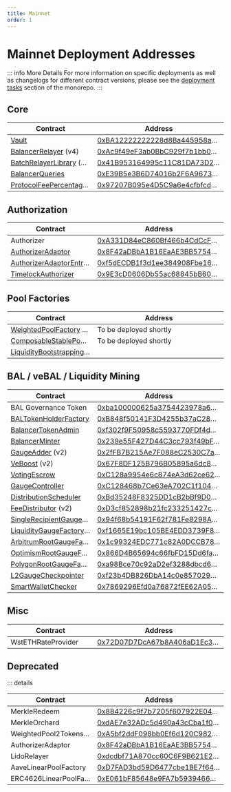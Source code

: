 ```yaml
---
title: Mainnet
order: 1
---
```


# Mainnet Deployment Addresses

::: info More Details
For more information on specific deployments as well as changelogs for different contract versions, please see the [deployment tasks](https://github.com/balancer-labs/balancer-v2-monorepo/tree/master/pkg/deployments/tasks) section of the monorepo.
:::

## Core

| Contract                                                                                                                                                              | Address                                                                                                                                                 |
| --------------------------------------------------------------------------------------------------------------------------------------------------------------------- | ------------------------------------------------------------------------------------------------------------------------------------------------------- |
| [Vault](https://github.com/balancer-labs/balancer-v2-monorepo/blob/master/pkg/vault/contracts/Vault.sol)                                                              | <span class="address-link">[0xBA12222222228d8Ba445958a75a0704d566BF2C8](https://etherscan.io/address/0xBA12222222228d8Ba445958a75a0704d566BF2C8)</span> |
| [BalancerRelayer](https://github.com/balancer-labs/balancer-v2-monorepo/blob/master/pkg/standalone-utils/contracts/relayer/BalancerRelayer.sol) (v4)                  | <span class="address-link">[0xAc9f49eF3ab0BbC929f7b1bb0A17E1Fca5786251](https://etherscan.io/address/0xAc9f49eF3ab0BbC929f7b1bb0A17E1Fca5786251)</span> |
| [BatchRelayerLibrary](https://github.com/balancer-labs/balancer-v2-monorepo/blob/master/pkg/standalone-utils/contracts/BatchRelayerLibrary.sol) (v4)                  | <span class="address-link">[0x41B953164995c11C81DA73D212ED8Af25741b7Ac](https://etherscan.io/address/0x41B953164995c11C81DA73D212ED8Af25741b7Ac)</span> |
| [BalancerQueries](https://github.com/balancer-labs/balancer-v2-monorepo/blob/master/pkg/standalone-utils/contracts/BalancerQueries.sol)                               | <span class="address-link">[0xE39B5e3B6D74016b2F6A9673D7d7493B6DF549d5](https://etherscan.io/address/0xE39B5e3B6D74016b2F6A9673D7d7493B6DF549d5)</span> |
| [ProtocolFeePercentagesProvider](https://github.com/balancer-labs/balancer-v2-monorepo/blob/master/pkg/standalone-utils/contracts/ProtocolFeePercentagesProvider.sol) | <span class="address-link">[0x97207B095e4D5C9a6e4cfbfcd2C3358E03B90c4A](https://etherscan.io/address/0x97207B095e4D5C9a6e4cfbfcd2C3358E03B90c4A)</span> |

## Authorization

| Contract                                                                                                                                                              | Address                                                                                                                                                 |
| --------------------------------------------------------------------------------------------------------------------------------------------------------------------- | ------------------------------------------------------------------------------------------------------------------------------------------------------- |
| Authorizer                                                                                                                                                            | <span class="address-link">[0xA331D84eC860Bf466b4CdCcFb4aC09a1B43F3aE6](https://etherscan.io/address/0xA331D84eC860Bf466b4CdCcFb4aC09a1B43F3aE6)</span> |
| [AuthorizerAdaptor](https://github.com/balancer-labs/balancer-v2-monorepo/blob/master/pkg/liquidity-mining/contracts/admin/AuthorizerAdaptor.sol)                     | <span class="address-link">[0x8F42aDBbA1B16EaAE3BB5754915E0D06059aDd75](https://etherscan.io/address/0x8F42aDBbA1B16EaAE3BB5754915E0D06059aDd75)</span> |
| [AuthorizerAdaptorEntrypoint](https://github.com/balancer-labs/balancer-v2-monorepo/blob/master/pkg/liquidity-mining/contracts/admin/AuthorizerAdaptorEntrypoint.sol) | <span class="address-link">[0xf5dECDB1f3d1ee384908Fbe16D2F0348AE43a9eA](https://etherscan.io/address/0xf5dECDB1f3d1ee384908Fbe16D2F0348AE43a9eA)</span> |
| [TimelockAuthorizer](https://github.com/balancer-labs/balancer-v2-monorepo/blob/master/pkg/vault/contracts/authorizer/TimelockAuthorizer.sol)                         | <span class="address-link">[0x9E3cD0606Db55ac68845bB60121847823712ae05](https://etherscan.io/address/0x9E3cD0606Db55ac68845bB60121847823712ae05)</span> |

## Pool Factories

| Contract                                                                                                                                                                     | Address                                                  |
| ---------------------------------------------------------------------------------------------------------------------------------------------------------------------------- | -------------------------------------------------------- |
| [WeightedPoolFactory](https://github.com/balancer-labs/balancer-v2-monorepo/blob/master/pkg/pool-weighted/contracts/WeightedPoolFactory.sol) (v3)                            | <span class="address-link">To be deployed shortly</span> |
| [ComposableStablePoolFactory](https://github.com/balancer-labs/balancer-v2-monorepo/blob/master/pkg/pool-stable/contracts/ComposableStablePoolFactory.sol) (v3)              | <span class="address-link">To be deployed shortly</span> |
| [LiquidityBootstrappingPoolFactory](https://github.com/balancer-labs/balancer-v2-monorepo/blob/master/pkg/pool-weighted/contracts/lbp/LiquidityBootstrappingPoolFactory.sol) | <span class="address-link"></span>                       |

## BAL / veBAL / Liquidity Mining

| Contract                                                                                                                                                                        | Address                                                                                                                                                 |
| ------------------------------------------------------------------------------------------------------------------------------------------------------------------------------- | ------------------------------------------------------------------------------------------------------------------------------------------------------- |
| BAL Governance Token                                                                                                                                                            | <span class="address-link">[0xba100000625a3754423978a60c9317c58a424e3D](https://etherscan.io/address/0xba100000625a3754423978a60c9317c58a424e3D)</span> |
| [BALTokenHolderFactory](https://github.com/balancer-labs/balancer-v2-monorepo/blob/master/pkg/standalone-utils/contracts/BALTokenHolderFactory.sol)                             | <span class="address-link">[0xB848f50141F3D4255b37aC288C25C109104F2158](https://etherscan.io/address/0xB848f50141F3D4255b37aC288C25C109104F2158)</span> |
| [BalancerTokenAdmin](https://github.com/balancer-labs/balancer-v2-monorepo/blob/master/pkg/liquidity-mining/contracts/BalancerTokenAdmin.sol)                                   | <span class="address-link">[0xf302f9F50958c5593770FDf4d4812309fF77414f](https://etherscan.io/address/0xf302f9F50958c5593770FDf4d4812309fF77414f)</span> |
| [BalancerMinter](https://github.com/balancer-labs/balancer-v2-monorepo/blob/master/pkg/liquidity-mining/contracts/BalancerMinter.sol)                                           | <span class="address-link">[0x239e55F427D44C3cc793f49bFB507ebe76638a2b](https://etherscan.io/address/0x239e55F427D44C3cc793f49bFB507ebe76638a2b)</span> |
| [GaugeAdder](https://github.com/balancer-labs/balancer-v2-monorepo/blob/master/pkg/liquidity-mining/contracts/admin/GaugeAdder.sol) (v2)                                        | <span class="address-link">[0x2fFB7B215Ae7F088eC2530C7aa8E1B24E398f26a](https://etherscan.io/address/0x2fFB7B215Ae7F088eC2530C7aa8E1B24E398f26a)</span> |
| [VeBoost](https://github.com/balancer-labs/balancer-v2-monorepo/blob/master/pkg/liquidity-mining/contracts/VeBoostV2.vy) (v2)                                                   | <span class="address-link">[0x67F8DF125B796B05895a6dc8Ecf944b9556ecb0B](https://etherscan.io/address/0x67F8DF125B796B05895a6dc8Ecf944b9556ecb0B)</span> |
| [VotingEscrow](https://github.com/balancer-labs/balancer-v2-monorepo/blob/master/pkg/liquidity-mining/contracts/VotingEscrow.vy)                                                | <span class="address-link">[0xC128a9954e6c874eA3d62ce62B468bA073093F25](https://etherscan.io/address/0xC128a9954e6c874eA3d62ce62B468bA073093F25)</span> |
| [GaugeController](https://github.com/balancer-labs/balancer-v2-monorepo/blob/master/pkg/liquidity-mining/contracts/GaugeController.vy)                                          | <span class="address-link">[0xC128468b7Ce63eA702C1f104D55A2566b13D3ABD](https://etherscan.io/address/0xC128468b7Ce63eA702C1f104D55A2566b13D3ABD)</span> |
| [DistributionScheduler](https://github.com/balancer-labs/balancer-v2-monorepo/blob/master/pkg/liquidity-mining/contracts/admin/DistributionScheduler.sol)                       | <span class="address-link">[0xBd35248F8325DD1cB2bBf9D01E80A6bb99a792Dd](https://etherscan.io/address/0xBd35248F8325DD1cB2bBf9D01E80A6bb99a792Dd)</span> |
| [FeeDistributor](https://github.com/balancer-labs/balancer-v2-monorepo/blob/master/pkg/liquidity-mining/contracts/fee-distribution/FeeDistributor.sol) (v2)                     | <span class="address-link">[0xD3cf852898b21fc233251427c2DC93d3d604F3BB](https://etherscan.io/address/0xD3cf852898b21fc233251427c2DC93d3d604F3BB)</span> |
| [SingleRecipientGaugeFactory](https://github.com/balancer-labs/balancer-v2-monorepo/blob/master/pkg/liquidity-mining/contracts/gauges/ethereum/SingleRecipientGaugeFactory.sol) | <span class="address-link">[0x94f68b54191F62f781Fe8298A8A5Fa3ed772d227](https://etherscan.io/address/0x94f68b54191F62f781Fe8298A8A5Fa3ed772d227)</span> |
| [LiquidityGaugeFactory](https://github.com/balancer-labs/balancer-v2-monorepo/blob/master/pkg/liquidity-mining/contracts/gauges/ethereum/LiquidityGaugeFactory.sol) (v2)        | <span class="address-link">[0xf1665E19bc105BE4EDD3739F88315cC699cc5b65](https://etherscan.io/address/0xf1665E19bc105BE4EDD3739F88315cC699cc5b65)</span> |
| [ArbitrumRootGaugeFactory](https://github.com/balancer-labs/balancer-v2-monorepo/blob/master/pkg/liquidity-mining/contracts/gauges/arbitrum/ArbitrumRootGaugeFactory.sol) (v2)  | <span class="address-link">[0x1c99324EDC771c82A0DCCB780CC7DDA0045E50e7](https://etherscan.io/address/0x1c99324EDC771c82A0DCCB780CC7DDA0045E50e7)</span> |
| [OptimismRootGaugeFactory](https://github.com/balancer-labs/balancer-v2-monorepo/blob/master/pkg/liquidity-mining/contracts/gauges/optimism/OptimismRootGaugeFactory.sol) (v2)  | <span class="address-link">[0x866D4B65694c66fbFD15Dd6fa933D0A6b3940A36](https://etherscan.io/address/0x866D4B65694c66fbFD15Dd6fa933D0A6b3940A36)</span> |
| [PolygonRootGaugeFactory](https://github.com/balancer-labs/balancer-v2-monorepo/blob/master/pkg/liquidity-mining/contracts/gauges/polygon/PolygonRootGaugeFactory.sol) (v2)     | <span class="address-link">[0xa98Bce70c92aD2ef3288dbcd659bC0d6b62f8F13](https://etherscan.io/address/0xa98Bce70c92aD2ef3288dbcd659bC0d6b62f8F13)</span> |
| [L2GaugeCheckpointer](https://github.com/balancer-labs/balancer-v2-monorepo/blob/master/pkg/liquidity-mining/contracts/gauges/L2GaugeCheckpointer.sol)                          | <span class="address-link">[0xf23b4DB826DbA14c0e857029dfF076b1c0264843](https://etherscan.io/address/0xf23b4DB826DbA14c0e857029dfF076b1c0264843)</span> |
| [SmartWalletChecker](https://github.com/balancer-labs/balancer-v2-monorepo/blob/master/pkg/liquidity-mining/contracts/SmartWalletChecker.sol)                                   | <span class="address-link">[0x7869296Efd0a76872fEE62A058C8fBca5c1c826C](https://etherscan.io/address/0x7869296Efd0a76872fEE62A058C8fBca5c1c826C)</span> |

## Misc

| Contract           | Address                                                                                                                                                 |
| ------------------ | ------------------------------------------------------------------------------------------------------------------------------------------------------- |
| WstETHRateProvider | <span class="address-link">[0x72D07D7DcA67b8A406aD1Ec34ce969c90bFEE768](https://etherscan.io/address/0x72D07D7DcA67b8A406aD1Ec34ce969c90bFEE768)</span> |

## Deprecated

::: details

| Contract                   | Address                                                                                                                                                 |
| -------------------------- | ------------------------------------------------------------------------------------------------------------------------------------------------------- |
| MerkleRedeem               | <span class="address-link">[0x884226c9f7b7205f607922E0431419276a64CF8f](https://etherscan.io/address/0x884226c9f7b7205f607922E0431419276a64CF8f)</span> |
| MerkleOrchard              | <span class="address-link">[0xdAE7e32ADc5d490a43cCba1f0c736033F2b4eFca](https://etherscan.io/address/0xdAE7e32ADc5d490a43cCba1f0c736033F2b4eFca)</span> |
| WeightedPool2TokensFactory | <span class="address-link">[0xA5bf2ddF098bb0Ef6d120C98217dD6B141c74EE0](https://etherscan.io/address/0xA5bf2ddF098bb0Ef6d120C98217dD6B141c74EE0)</span> |
| AuthorizerAdaptor          | <span class="address-link">[0x8F42aDBbA1B16EaAE3BB5754915E0D06059aDd75](https://etherscan.io/address/0x8F42aDBbA1B16EaAE3BB5754915E0D06059aDd75)</span> |
| LidoRelayer                | <span class="address-link">[0xdcdbf71A870cc60C6F9B621E28a7D3Ffd6Dd4965](https://etherscan.io/address/0xdcdbf71A870cc60C6F9B621E28a7D3Ffd6Dd4965)</span> |
| AaveLinearPoolFactory      | <span class="address-link">[0xD7FAD3bd59D6477cbe1BE7f646F7f1BA25b230f8](https://etherscan.io/address/0xD7FAD3bd59D6477cbe1BE7f646F7f1BA25b230f8)</span> |
| ERC4626LinearPoolFactory   | <span class="address-link">[0xE061bF85648e9FA7b59394668CfEef980aEc4c66](https://etherscan.io/address/0xE061bF85648e9FA7b59394668CfEef980aEc4c66)</span> |

<style scoped>
table {
    display: table;
    width: 100%;
}
table th:first-of-type, td:first-of-type {
    width: 40%;
}
table th:nth-of-type(2) {
    width: 60%;
}
td {
    max-width: 0;
    overflow: hidden;
    text-overflow: ellipsis;
    white-space: nowrap;
}
</style>
